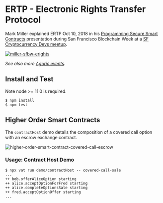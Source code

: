 # ERTP - Electronic Rights Transfer Protocol

Mark Miller explained ERTP Oct 10, 2018 in his [Programming Secure Smart Contracts][watch] presentation
during San Francisco Blockchain Week at a
[SF Cryptocurrency Devs meetup](https://www.meetup.com/SF-Cryptocurrency-Devs/events/253457222/).

[![miller-sfbw-erights](https://user-images.githubusercontent.com/150986/59150095-b8a65200-89e3-11e9-9b5d-43a9be8a3c90.png)][watch]

_See also more [Agoric events](https://agoric.com/events/)._

## Install and Test

Note node >= 11.0 is required.

```
$ npm install
$ npm test
```

## Higher Order Smart Contracts

The `contractHost` demo details the composition of a covered call option
with an escrow exchange contract.

![higher-order-smart-contract-covered-call-escrow](https://user-images.githubusercontent.com/150986/59150181-f3f55080-89e4-11e9-8046-fcb9c10831b1.png)

### Usage: Contract Host Demo

```
$ npx vat run demo/contractHost -- covered-call-sale
...
++ bob.offerAliceOption starting
++ alice.acceptOptionForFred starting
++ alice.completeOptionsSale starting
++ fred.acceptOptionOffer starting
...

```

[watch]: https://www.youtube.com/watch?v=YXUqfgdDbr8
